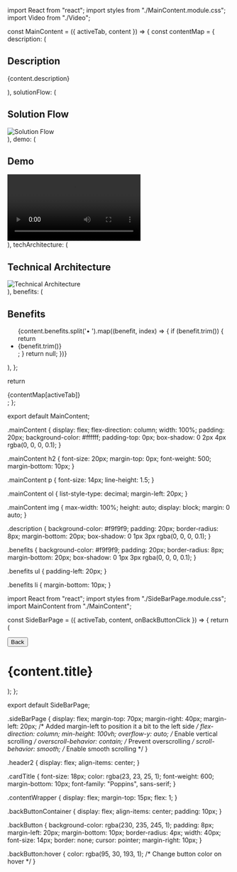 import React from "react";
import styles from "./MainContent.module.css";
import Video from "./Video";

const MainContent = ({ activeTab, content }) => {
  const contentMap = {
    description: (
      <div className={styles.description}>
        <h2>Description</h2>
        <p>{content.description}</p>
      </div>
    ),
    solutionFlow: (
      <div>
        <h2>Solution Flow</h2>
        <img src={content.solutionFlow} alt="Solution Flow" />
      </div>
    ),
    demo: (
      <div>
        <h2>Demo</h2>
        <Video src={content.demo} />
      </div>
    ),
    techArchitecture: (
      <div>
        <h2>Technical Architecture</h2>
        <img src={content.techArchitecture} alt="Technical Architecture" />
      </div>
    ),
    benefits: (
      <div className={styles.benefits}>
        <h2>Benefits</h2>
        <ul>
          {content.benefits.split('• ').map((benefit, index) => {
            if (benefit.trim()) {
              return <li key={index}>{benefit.trim()}</li>;
            }
            return null;
          })}
        </ul>
      </div>
    ),
  };

  return <div className={styles.mainContent}>{contentMap[activeTab]}</div>;
};

export default MainContent; 




.mainContent {
  display: flex;
  flex-direction: column;
  width: 100%;
  padding: 20px;
  background-color: #ffffff;
  padding-top: 0px;
  box-shadow: 0 2px 4px rgba(0, 0, 0, 0.1);
}

.mainContent h2 {
  font-size: 20px;
  margin-top: 0px;
  font-weight: 500;
  margin-bottom: 10px;
}

.mainContent p {
  font-size: 14px;
  line-height: 1.5;
}

.mainContent ol {
  list-style-type: decimal;
  margin-left: 20px;
}

.mainContent img {
  max-width: 100%;
  height: auto;
  display: block;
  margin: 0 auto;
}

.description {
  background-color: #f9f9f9;
  padding: 20px;
  border-radius: 8px;
  margin-bottom: 20px;
  box-shadow: 0 1px 3px rgba(0, 0, 0, 0.1);
}

.benefits {
  background-color: #f9f9f9;
  padding: 20px;
  border-radius: 8px;
  margin-bottom: 20px;
  box-shadow: 0 1px 3px rgba(0, 0, 0, 0.1);
}

.benefits ul {
  padding-left: 20px;
}

.benefits li {
  margin-bottom: 10px;
}




import React from "react";
import styles from "./SideBarPage.module.css";
import MainContent from "./MainContent";

const SideBarPage = ({ activeTab, content, onBackButtonClick }) => {
  return (
    <div className={styles.sideBarPage}>
      <div className={styles.header2}>
        <button className={styles.backButton} onClick={onBackButtonClick}>
          Back
        </button>
        <h1 className={styles.cardTitle}>{content.title}</h1>
      </div>
      <div className={styles.contentWrapper}>
        <MainContent activeTab={activeTab} content={content} />
      </div>
    </div>
  );
};

export default SideBarPage;




.sideBarPage {
  display: flex;
  margin-top: 70px;
  margin-right: 40px;
  margin-left: 20px; /* Added margin-left to position it a bit to the left side */
  flex-direction: column;
  min-height: 100vh;
  overflow-y: auto; /* Enable vertical scrolling */
  overscroll-behavior: contain; /* Prevent overscrolling */
  scroll-behavior: smooth; /* Enable smooth scrolling */
}

.header2 {
  display: flex;
  align-items: center;
}

.cardTitle {
  font-size: 18px;
  color: rgba(23, 23, 25, 1);
  font-weight: 600;
  margin-bottom: 10px;
  font-family: "Poppins", sans-serif;
}

.contentWrapper {
  display: flex;
  margin-top: 15px;
  flex: 1;
}

.backButtonContainer {
  display: flex;
  align-items: center;
  padding: 10px;
}

.backButton {
  background-color: rgba(230, 235, 245, 1);
  padding: 8px;
  margin-left: 20px;
  margin-bottom: 10px;
  border-radius: 4px;
  width: 40px;
  font-size: 14px;
  border: none;
  cursor: pointer;
  margin-right: 10px;
}

.backButton:hover {
  color: rgba(95, 30, 193, 1); /* Change button color on hover */
}
